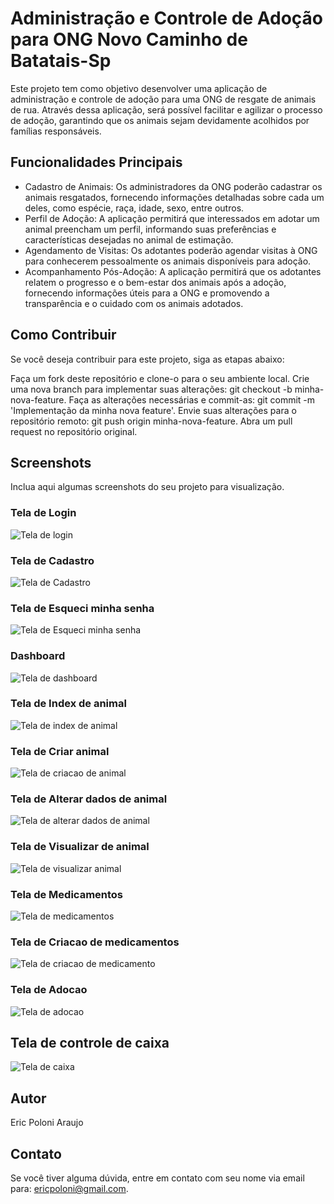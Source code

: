 # Administração e Controle de Adoção para ONG Novo Caminho de Batatais-Sp

Este projeto tem como objetivo desenvolver uma aplicação de administração e controle de adoção para uma ONG de resgate de animais de rua. Através dessa aplicação, será possível facilitar e agilizar o processo de adoção, garantindo que os animais sejam devidamente acolhidos por famílias responsáveis.

## Funcionalidades Principais

- Cadastro de Animais: Os administradores da ONG poderão cadastrar os animais resgatados, fornecendo informações detalhadas sobre cada um deles, como espécie, raça, idade, sexo, entre outros.
- Perfil de Adoção: A aplicação permitirá que interessados em adotar um animal preencham um perfil, informando suas preferências e características desejadas no animal de estimação.
- Agendamento de Visitas: Os adotantes poderão agendar visitas à ONG para conhecerem pessoalmente os animais disponíveis para adoção.
- Acompanhamento Pós-Adoção: A aplicação permitirá que os adotantes relatem o progresso e o bem-estar dos animais após a adoção, fornecendo informações úteis para a ONG e promovendo a transparência e o cuidado com os animais adotados.

## Como Contribuir

Se você deseja contribuir para este projeto, siga as etapas abaixo:

Faça um fork deste repositório e clone-o para o seu ambiente local.
Crie uma nova branch para implementar suas alterações: git checkout -b minha-nova-feature.
Faça as alterações necessárias e commit-as: git commit -m 'Implementação da minha nova feature'.
Envie suas alterações para o repositório remoto: git push origin minha-nova-feature.
Abra um pull request no repositório original.

## Screenshots

Inclua aqui algumas screenshots do seu projeto para visualização.

### Tela de Login

![Tela de login](screenshots/tela-login-admin.png)

### Tela de Cadastro

![Tela de Cadastro](screenshots/tela-register-admin.png)

### Tela de Esqueci minha senha

![Tela de Esqueci minha senha](screenshots/tela-forgot-password.png)

### Dashboard

![Tela de dashboard](screenshots/dashboard-admin.png)

### Tela de Index de animal

![Tela de index de animal](screenshots/index-animal-admin.png)

### Tela de Criar animal

![Tela de criacao de animal](screenshots/create-animal-admin.png)

### Tela de Alterar dados de animal

![Tela de alterar dados de animal](screenshots/edit-animal-admin.png)


### Tela de Visualizar de animal

![Tela de visualizar animal](screenshots/show-animal-admin.png)


### Tela de Medicamentos

![Tela de medicamentos](screenshots/show-animal-admin.png)

### Tela de Criacao de medicamentos

![Tela de criacao de medicamento](screenshots/tela-criar-medicamentos.png)

### Tela de Adocao

![Tela de adocao](screenshots/tela-adocao-admin.png)

## Tela de controle de caixa

![Tela de caixa](screenshots/transaction-index.png)

## Autor
Eric Poloni Araujo

## Contato

Se você tiver alguma dúvida, entre em contato com seu nome via email para: ericpoloni@gmail.com.
